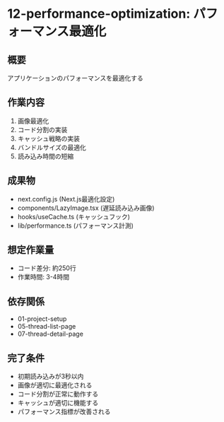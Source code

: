 # 12-performance-optimization: パフォーマンス最適化

## 概要
アプリケーションのパフォーマンスを最適化する

## 作業内容
1. 画像最適化
2. コード分割の実装
3. キャッシュ戦略の実装
4. バンドルサイズの最適化
5. 読み込み時間の短縮

## 成果物
- next.config.js (Next.js最適化設定)
- components/LazyImage.tsx (遅延読み込み画像)
- hooks/useCache.ts (キャッシュフック)
- lib/performance.ts (パフォーマンス計測)

## 想定作業量
- コード差分: 約250行
- 作業時間: 3-4時間

## 依存関係
- 01-project-setup
- 05-thread-list-page
- 07-thread-detail-page

## 完了条件
- 初期読み込みが3秒以内
- 画像が適切に最適化される
- コード分割が正常に動作する
- キャッシュが適切に機能する
- パフォーマンス指標が改善される
